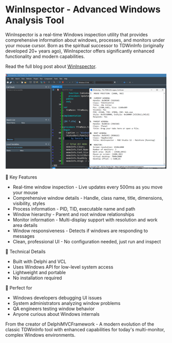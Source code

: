 # WinInspector - Advanced Windows Analysis Tool
WinInspector is a real-time Windows inspection utility that provides comprehensive information about windows, processes, and monitors under your mouse cursor. Born as the spiritual successor to TDWinInfo (originally developed 20+ years ago), WinInspector offers significantly enhanced functionality and modern capabilities.

Read the full blog post about [WinInspector](https://www.danieleteti.it/post/wininspector-the-tdwininfo-legacy-continues/).

![](https://raw.githubusercontent.com/danieleteti/wininspector/refs/heads/main/docs/wininspector_sample01.png)

🚀 Key Features
- Real-time window inspection - Live updates every 500ms as you move your mouse
- Comprehensive window details - Handle, class name, title, dimensions, visibility, styles
- Process information - PID, TID, executable name and path
- Window hierarchy - Parent and root window relationships
- Monitor information - Multi-display support with resolution and work area details
- Window responsiveness - Detects if windows are responding to messages
- Clean, professional UI - No configuration needed, just run and inspect

🔧 Technical Details
- Built with Delphi and VCL
- Uses Windows API for low-level system access
- Lightweight and portable
- No installation required

🎯 Perfect for
- Windows developers debugging UI issues
- System administrators analyzing window problems
- QA engineers testing window behavior
- Anyone curious about Windows internals

From the creator of DelphiMVCFramework - A modern evolution of the classic TDWinInfo tool with enhanced capabilities for today's multi-monitor, complex Windows environments.
